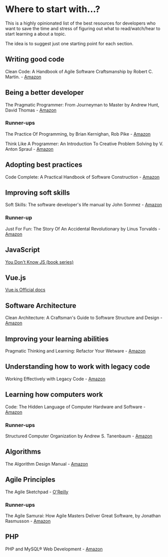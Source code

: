 # Where to start with...?

This is a highly opinionated list of the best resources for developers who want to save the time and stress of figuring out what to read/watch/hear to start learning a about a topic.

The idea is to suggest just one starting point for each section.

## Writing good code

Clean Code: A Handbook of Agile Software Craftsmanship by Robert C. Martin. - [Amazon](https://www.amazon.com/Clean-Code-Handbook-Software-Craftsmanship/dp/0132350882)

## Being a better developer

The Pragmatic Programmer: From Journeyman to Master	by Andrew Hunt,  David Thomas - [Amazon](https://www.amazon.com/Pragmatic-Programmer-Journeyman-Master/dp/020161622X)

### Runner-ups

The Practice Of Programming, by Brian Kernighan, Rob Pike - [Amazon](https://www.amazon.com/Practice-Programming-Addison-Wesley-Professional-Computing-ebook/dp/B00HU50A12)

Think Like A Programmer: An Introduction To Creative Problem Solving by V. Anton Spraul - [Amazon](https://www.amazon.com/Think-Like-Programmer-Introduction-Creative/dp/1593274246)

## Adopting best practices

Code Complete: A Practical Handbook of Software Construction - [Amazon](https://www.amazon.com/Code-Complete-Practical-Handbook-Construction/dp/0735619670)

## Improving soft skills

Soft Skills: The software developer's life manual by John Sonmez - [Amazon](https://www.amazon.com/gp/product/1617292397)

### Runner-up

Just For Fun: The Story Of An Accidental Revolutionary by Linus Torvalds - [Amazon](https://www.amazon.com/Just-Fun-Story-Accidental-Revolutionary/dp/0066620732)

## JavaScript

[You Don't Know JS (book series)](https://github.com/getify/You-Dont-Know-JS)

## Vue.js

[Vue.js Official docs](https://vuejs.org/v2/guide/)

## Software Architecture

Clean Architecture: A Craftsman's Guide to Software Structure and Design - [Amazon](https://www.amazon.com/Clean-Architecture-Craftsmans-Software-Structure/dp/0134494164)

## Improving your learning abilities

Pragmatic Thinking and Learning: Refactor Your Wetware - [Amazon](https://www.amazon.com/Pragmatic-Thinking-Learning-Refactor-Programmers/dp/1934356050)

## Understanding how to work with legacy code

Working Effectively with Legacy Code - [Amazon](https://www.amazon.com/FEATHERS-WORK-EFFECT-LEG-CODE/dp/0131177052)

## Learning how computers work

Code: The Hidden Language of Computer Hardware and Software - [Amazon](https://www.amazon.com/gp/product/0735611319)

### Runner-ups

Structured Computer Organization by Andrew S. Tanenbaum - [Amazon](https://www.amazon.com/Structured-Computer-Organization-Andrew-Tanenbaum/dp/0273769243)

## Algorithms

The Algorithm Design Manual - [Amazon](https://www.amazon.com/Algorithm-Design-Manual-Steven-Skiena/dp/1849967202)

## Agile Principles

The Agile Sketchpad - [O'Reilly](http://shop.oreilly.com/product/0636920049012.do)

### Runner-ups

The Agile Samurai: How Agile Masters Deliver Great Software, by Jonathan Rasmusson - [Amazon](https://www.amazon.com/Agile-Samurai-Software-Pragmatic-Programmers/dp/1934356581)

## PHP

PHP and MySQL® Web Development - [Amazon](https://www.amazon.com/PHP-MySQL-Development-Developers-Library/dp/0321833899)
